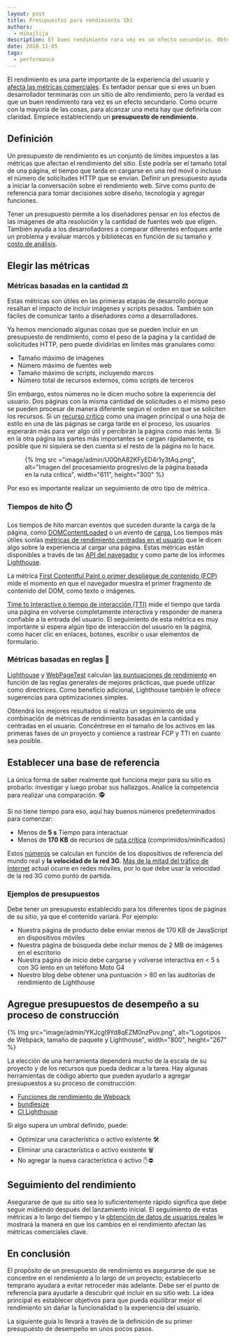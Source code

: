 ```yaml
---
layout: post
title: Presupuestos para rendimiento 101
authors:
  - mihajlija
description: El buen rendimiento rara vez es un efecto secundario. Obtenga información sobre los presupuestos de rendimiento y cómo pueden encaminarlo hacia el éxito.
date: 2018-11-05
tags:
  - performance
---
```


El rendimiento es una parte importante de la experiencia del usuario y [afecta las métricas comerciales](https://wpostats.com/). Es tentador pensar que si eres un buen desarrollador terminarás con un sitio de alto rendimiento, pero la verdad es que un buen rendimiento rara vez es un efecto secundario. Como ocurre con la mayoría de las cosas, para alcanzar una meta hay que definirla con claridad. Empiece estableciendo un **presupuesto de rendimiento**.

## Definición

Un presupuesto de rendimiento es un conjunto de límites impuestos a las métricas que afectan el rendimiento del sitio. Este podría ser el tamaño total de una página, el tiempo que tarda en cargarse en una red móvil o incluso el número de solicitudes HTTP que se envían. Definir un presupuesto ayuda a iniciar la conversación sobre el rendimiento web. Sirve como punto de referencia para tomar decisiones sobre diseño, tecnología y agregar funciones.

Tener un presupuesto permite a los diseñadores pensar en los efectos de las imágenes de alta resolución y la cantidad de fuentes web que eligen. También ayuda a los desarrolladores a comparar diferentes enfoques ante un problema y evaluar marcos y bibliotecas en función de su tamaño y [costo de análisis](https://medium.com/@addyosmani/the-cost-of-javascript-in-2018-7d8950fbb5d4).

## Elegir las métricas

### Métricas basadas en la cantidad ⚖️

Estas métricas son útiles en las primeras etapas de desarrollo porque resaltan el impacto de incluir imágenes y scripts pesados. También son fáciles de comunicar tanto a diseñadores como a desarrolladores.

Ya hemos mencionado algunas cosas que se pueden incluir en un presupuesto de rendimiento, como el peso de la página y la cantidad de solicitudes HTTP, pero puede dividirlas en límites más granulares como:

- Tamaño máximo de imágenes
- Número máximo de fuentes web
- Tamaño máximo de scripts, incluyendo marcos
- Número total de recursos externos, como scripts de terceros

Sin embargo, estos números no le dicen mucho sobre la experiencia del usuario. Dos páginas con la misma cantidad de solicitudes o el mismo peso se pueden procesar de manera diferente según el orden en que se soliciten los recursos. Si un [recurso crítico](https://developers.google.com/web/fundamentals/performance/critical-rendering-path/) como una imagen principal o una hoja de estilo en una de las páginas se carga tarde en el proceso, los usuarios esperarán más para ver algo útil y percibirán la página como más lenta. Si en la otra página las partes más importantes se cargan rápidamente, es posible que ni siquiera se den cuenta si el resto de la página no lo hace.

<figure>{% Img src ="image/admin/U0QhA82KFyED4r1y3tAq.png", alt="Imagen del procesamiento progresivo de la página basada en la ruta crítica", width="611", height="300" %}</figure>

Por eso es importante realizar un seguimiento de otro tipo de métrica.

### Tiempos de hito ⏱️

Los tiempos de hito marcan eventos que suceden durante la carga de la página, como [DOMContentLoaded](https://developer.mozilla.org/docs/Web/Events/DOMContentLoaded) o un evento de [carga.](https://developer.mozilla.org/docs/Web/Events/load) Los tiempos más útiles sonlas  [métricas de rendimiento centradas en el usuario](/user-centric-performance-metrics/) que le dicen algo sobre la experiencia al cargar una página. Estas métricas están disponibles a través de las [API del navegador](https://developers.google.com/web/fundamentals/performance/user-centric-performance-metrics#measuring_these_metrics_on_real_users_devices) y como parte de los informes [Lighthouse](https://developers.google.com/web/tools/lighthouse/).

La métrica [First Contentful Paint o primer despliegue de contenido (FCP)](/fcp/) mide el momento en que el navegador muestra el primer fragmento de contenido del DOM, como texto o imágenes.

[Time to Interactive o tiempo de interacción (TTI)](/tti/) mide el tiempo que tarda una página en volverse completamente interactiva y responder de manera confiable a la entrada del usuario. El seguimiento de esta métrica es muy importante si espera algún tipo de interacción del usuario en la página, como hacer clic en enlaces, botones, escribir o usar elementos de formulario.

### Métricas basadas en reglas 💯

[Lighthouse](https://developers.google.com/web/tools/lighthouse/) y [WebPageTest](https://www.webpagetest.org/) calculan [las puntuaciones de rendimiento](https://developers.google.com/web/tools/lighthouse/scoring#perf-scoring) en función de las reglas generales de mejores prácticas, que puede utilizar como directrices. Como beneficio adicional, Lighthouse también le ofrece sugerencias para optimizaciones simples.

Obtendrá los mejores resultados si realiza un seguimiento de una combinación de métricas de rendimiento basadas en la cantidad y centradas en el usuario. Concéntrese en el tamaño de los activos en las primeras fases de un proyecto y comience a rastrear FCP y TTI en cuanto sea posible.

## Establecer una base de referencia

La única forma de saber realmente qué funciona mejor para su sitio es probarlo: investigar y luego probar sus hallazgos. Analice la competencia para realizar una comparación. 🕵️

Si no tiene tiempo para eso, aquí hay buenos números predeterminados para comenzar:

- Menos de **5 s** Tiempo para interactuar
- Menos de **170 KB** de recursos de [ruta crítica](https://developers.google.com/web/fundamentals/performance/critical-rendering-path/) (comprimidos/minificados)

Estos [números](https://infrequently.org/2017/10/can-you-afford-it-real-world-web-performance-budgets/) se calculan en función de los dispositivos de referencia del mundo real y **la velocidad de la red 3G**. [Más de la mitad del tráfico de Internet](https://www.statista.com/statistics/277125/share-of-website-traffic-coming-from-mobile-devices/) actual ocurre en redes móviles, por lo que debe usar la velocidad de la red 3G como punto de partida.

### Ejemplos de presupuestos

Debe tener un presupuesto establecido para los diferentes tipos de páginas de su sitio, ya que el contenido variará. Por ejemplo:

- Nuestra página de producto debe enviar menos de 170 KB de JavaScript en dispositivos móviles
- Nuestra página de búsqueda debe incluir menos de 2 MB de imágenes en el escritorio
- Nuestra página de inicio debe cargarse y volverse interactiva en &lt; 5 s con 3G lento en un teléfono Moto G4
- Nuestro blog debe obtener una puntuación &gt; 80 en las auditorías de rendimiento de Lighthouse

## Agregue presupuestos de desempeño a su proceso de construcción

{% Img src="image/admin/YKJcgI9Yd8qEZM0nzPuv.png", alt="Logotipos de Webpack, tamaño de paquete y Lighthouse", width="800", height="267" %}

La elección de una herramienta dependerá mucho de la escala de su proyecto y de los recursos que pueda dedicar a la tarea. Hay algunas herramientas de código abierto que pueden ayudarlo a agregar presupuestos a su proceso de construcción:

- [Funciones de rendimiento de Webpack](https://webpack.js.org/configuration/performance/)
- [bundlesize](https://github.com/siddharthkp/bundlesize)
- [CI Lighthouse](https://github.com/GoogleChrome/lighthouse-ci)

Si algo supera un umbral definido, puede:

- Optimizar una característica o activo existente 🛠️
- Eliminar una característica o activo existente 🗑️
- No agregar la nueva característica o activo ✋⛔

## Seguimiento del rendimiento

Asegurarse de que su sitio sea lo suficientemente rápido significa que debe seguir midiendo después del lanzamiento inicial. El seguimiento de estas métricas a lo largo del tiempo y la [obtención de datos de usuarios reales](https://developers.google.com/web/fundamentals/performance/navigation-and-resource-timing/) le mostrará la manera en que los cambios en el rendimiento afectan las métricas comerciales clave.

## En conclusión

El propósito de un presupuesto de rendimiento es asegurarse de que se concentre en el rendimiento a lo largo de un proyecto; establecerlo temprano ayudará a evitar retroceder más adelante. Debe ser el punto de referencia para ayudarle a descubrir qué incluir en su sitio web. La idea principal es establecer objetivos para que pueda equilibrar mejor el rendimiento sin dañar la funcionalidad o la experiencia del usuario.

La siguiente guía lo llevará a través de la definición de su primer presupuesto de desempeño en unos pocos pasos.
